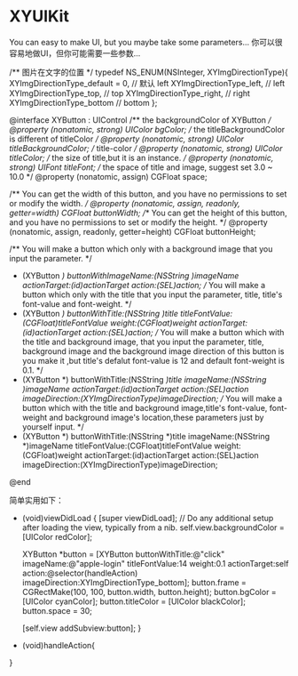 # XYUIKit
You can easy to make UI, but  you maybe take some parameters...
你可以很容易地做UI，但你可能需要一些参数…

/**
 图片在文字的位置
 */
typedef NS_ENUM(NSInteger, XYImgDirectionType){
    XYImgDirectionType_default = 0,                               //  默认 left
    XYImgDirectionType_left,                                      //  left
    XYImgDirectionType_top,                                       //  top
    XYImgDirectionType_right,                                     //  right
    XYImgDirectionType_bottom                                     //  bottom
};

@interface XYButton : UIControl
/** the backgroundColor of XYButton */
@property (nonatomic, strong) UIColor *bgColor;
/** the titleBackgroundColor is different of titleColor */
@property (nonatomic, strong) UIColor *titleBackgroundColor;
/** title-color */
@property (nonatomic, strong) UIColor *titleColor;
/** the size of title,but it is an instance. */
@property (nonatomic, strong) UIFont *titleFont;
/** the space of title and image, suggest set 3.0 ~ 10.0 */
@property (nonatomic, assign) CGFloat space;

/** You can get the width of this button, and you have no permissions to set or modify the width. */
@property (nonatomic, assign, readonly, getter=width) CGFloat buttonWidth;
/** You can get the height of this button, and you have no permissions to set or modify the height. */
@property (nonatomic, assign, readonly, getter=height) CGFloat buttonHeight;


/** You will make a button which only with a background image that you input the parameter. */
+ (XYButton *) buttonWithImageName:(NSString *)imageName actionTarget:(id)actionTarget action:(SEL)action;
/** You will make a button which only with the title that you input the parameter, title, title's font-value and font-weight. */
+ (XYButton *) buttonWithTitle:(NSString *)title titleFontValue:(CGFloat)titleFontValue weight:(CGFloat)weight actionTarget:(id)actionTarget action:(SEL)action;
/** You will make a button which with the title and background image, that you input the parameter, title, background image and the background image direction of this button is you make it ,but title's defalut font-value is 12 and  default font-weight is 0.1. */
+ (XYButton *) buttonWithTitle:(NSString *)title imageName:(NSString *)imageName actionTarget:(id)actionTarget action:(SEL)action imageDirection:(XYImgDirectionType)imageDirection;
/** You will make a button which with the title and background image,title's font-value, font-weight and background image's location,these parameters just by yourself input. */
+ (XYButton *) buttonWithTitle:(NSString *)title imageName:(NSString *)imageName titleFontValue:(CGFloat)titleFontValue weight:(CGFloat)weight actionTarget:(id)actionTarget action:(SEL)action imageDirection:(XYImgDirectionType)imageDirection;

@end

简单实用如下：
- (void)viewDidLoad
{
    [super viewDidLoad];
	// Do any additional setup after loading the view, typically from a nib.
    self.view.backgroundColor = [UIColor redColor];
    
    XYButton *button = [XYButton buttonWithTitle:@"click" imageName:@"apple-login" titleFontValue:14 weight:0.1 actionTarget:self action:@selector(handleAction) imageDirection:XYImgDirectionType_bottom];
    button.frame = CGRectMake(100, 100, button.width, button.height);
    button.bgColor = [UIColor cyanColor];
    button.titleColor = [UIColor blackColor];
    button.space = 30;
    
    [self.view addSubview:button];
}

- (void)handleAction{
    
}


